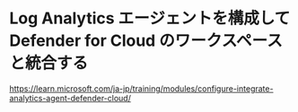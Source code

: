 # Log Analytics エージェントを構成して Defender for Cloud のワークスペースと統合する
https://learn.microsoft.com/ja-jp/training/modules/configure-integrate-analytics-agent-defender-cloud/